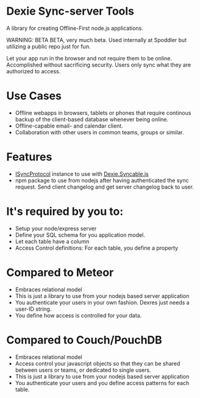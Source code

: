 ﻿# Dexie Sync-server Tools
A library for creating Offline-First node.js applications.

WARNING: BETA BETA, very much beta. Used internally at Spoddler but utilizing a public repo just for fun.

Let your app run in the browser and not require them to be online. Accomplished without sacrificing security. Users only sync what they are authorized to access.

# Use Cases
* Offline webapps in browsers, tablets or phones that require continous backup of the client-based database whenever being online.
* Offline-capable email- and calendar client.
* Collaboration with other users in common teams, groups or similar.

# Features
* [ISyncProtocol](https://github.com/dfahlander/Dexie.js/wiki/Dexie.Syncable.ISyncProtocol) instance to use with [Dexie.Syncable.js](https://github.com/dfahlander/Dexie.js/wiki/Dexie.Syncable.js)
* npm package to use from nodejs after having authenticated the sync request. Send client changelog and get server changelog back to user.

# It's required by you to:
* Setup your node/express server
* Define your SQL schema for you application model.
* Let each table have a column
* Access Control definitions: For each table, you define a property 
 
# Compared to Meteor
* Embraces relational model
* This is just a library to use from your nodejs based server application
* You authenticate your users in your own fashion. Dexres just needs a user-ID string.
* You define how access is controlled for your data.

# Compared to Couch/PouchDB
* Embraces relational model
* Access control your javascript objects so that they can be shared between users or teams, or dedicated to single users.
* This is just a library to use from your nodejs based server application
* You authenticate your users and you define access patterns for each table.

